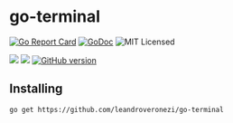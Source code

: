 # go-terminal

[![Go Report Card](https://goreportcard.com/badge/github.com/leandroveronezi/go-terminal)](https://goreportcard.com/report/github.com/leandroveronezi/go-terminal)
[![GoDoc](https://godoc.org/github.com/leandroveronezi/go-terminal?status.png)](https://godoc.org/github.com/leandroveronezi/go-terminal)
![MIT Licensed](https://img.shields.io/github/license/leandroveronezi/go-terminal.svg)

![](https://img.shields.io/github/manifest-json/v/leandroveronezi/go-terminal.svg)
![](https://img.shields.io/github/repo-size/leandroveronezi/go-terminal.svg)
[![GitHub version](https://badge.fury.io/gh/leandroveronezi%2Fgo-terminal.svg)](https://badge.fury.io/gh/leandroveronezi%2Fgo-terminal)


## Installing

```bash
go get https://github.com/leandroveronezi/go-terminal
```
